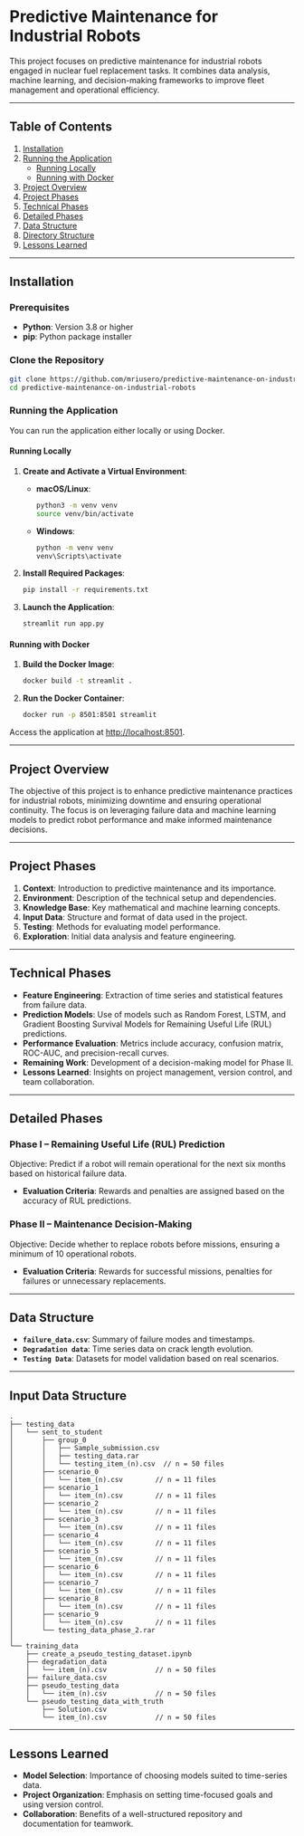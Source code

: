 # Predictive Maintenance for Industrial Robots

This project focuses on predictive maintenance for industrial robots engaged in nuclear fuel replacement tasks. It combines data analysis, machine learning, and decision-making frameworks to improve fleet management and operational efficiency.

---

## Table of Contents
1. [Installation](#installation)
2. [Running the Application](#running-the-application)
    - [Running Locally](#running-locally)
    - [Running with Docker](#running-with-docker)
3. [Project Overview](#project-overview)
4. [Project Phases](#project-phases)
5. [Technical Phases](#technical-phases)
6. [Detailed Phases](#detailed-phases)
7. [Data Structure](#data-structure)
8. [Directory Structure](#input-data-structure)
9. [Lessons Learned](#lessons-learned)

---

## Installation

### Prerequisites
- **Python**: Version 3.8 or higher  
- **pip**: Python package installer  

### Clone the Repository
```bash
git clone https://github.com/mriusero/predictive-maintenance-on-industrial-robots
cd predictive-maintenance-on-industrial-robots
```

### Running the Application

You can run the application either locally or using Docker.

#### Running Locally

1. **Create and Activate a Virtual Environment**:
   - **macOS/Linux**:
     ```bash
     python3 -m venv venv
     source venv/bin/activate
     ```
   - **Windows**:
     ```bash
     python -m venv venv
     venv\Scripts\activate
     ```

2. **Install Required Packages**:
    ```bash
    pip install -r requirements.txt
    ```

3. **Launch the Application**:
   ```bash
   streamlit run app.py
   ```

#### Running with Docker

1. **Build the Docker Image**:
   ```bash
   docker build -t streamlit .
   ```

2. **Run the Docker Container**:
   ```bash
   docker run -p 8501:8501 streamlit
   ```

Access the application at [http://localhost:8501](http://localhost:8501).

---

## Project Overview

The objective of this project is to enhance predictive maintenance practices for industrial robots, minimizing downtime and ensuring operational continuity. The focus is on leveraging failure data and machine learning models to predict robot performance and make informed maintenance decisions.

---

## Project Phases

1. **Context**: Introduction to predictive maintenance and its importance.
2. **Environment**: Description of the technical setup and dependencies.
3. **Knowledge Base**: Key mathematical and machine learning concepts.
4. **Input Data**: Structure and format of data used in the project.
5. **Testing**: Methods for evaluating model performance.
6. **Exploration**: Initial data analysis and feature engineering.

---

## Technical Phases

- **Feature Engineering**: Extraction of time series and statistical features from failure data.
- **Prediction Models**: Use of models such as Random Forest, LSTM, and Gradient Boosting Survival Models for Remaining Useful Life (RUL) predictions.
- **Performance Evaluation**: Metrics include accuracy, confusion matrix, ROC-AUC, and precision-recall curves.
- **Remaining Work**: Development of a decision-making model for Phase II.
- **Lessons Learned**: Insights on project management, version control, and team collaboration.

---

## Detailed Phases

### Phase I – Remaining Useful Life (RUL) Prediction
Objective: Predict if a robot will remain operational for the next six months based on historical failure data.

- **Evaluation Criteria**: Rewards and penalties are assigned based on the accuracy of RUL predictions.

### Phase II – Maintenance Decision-Making
Objective: Decide whether to replace robots before missions, ensuring a minimum of 10 operational robots.

- **Evaluation Criteria**: Rewards for successful missions, penalties for failures or unnecessary replacements.

---

## Data Structure

- **`failure_data.csv`**: Summary of failure modes and timestamps.
- **`Degradation data`**: Time series data on crack length evolution.
- **`Testing Data`**: Datasets for model validation based on real scenarios.

---

## Input Data Structure
```plaintext
.
├── testing_data
│   └── sent_to_student
│       ├── group_0
│       │   ├── Sample_submission.csv
│       │   ├── testing_data.rar
│       │   └── testing_item_(n).csv  // n = 50 files
│       ├── scenario_0
│       │   └── item_(n).csv        // n = 11 files
│       ├── scenario_1
│       │   └── item_(n).csv        // n = 11 files
│       ├── scenario_2
│       │   └── item_(n).csv        // n = 11 files
│       ├── scenario_3
│       │   └── item_(n).csv        // n = 11 files
│       ├── scenario_4
│       │   └── item_(n).csv        // n = 11 files
│       ├── scenario_5
│       │   └── item_(n).csv        // n = 11 files
│       ├── scenario_6
│       │   └── item_(n).csv        // n = 11 files
│       ├── scenario_7
│       │   └── item_(n).csv        // n = 11 files
│       ├── scenario_8
│       │   └── item_(n).csv        // n = 11 files
│       ├── scenario_9
│       │   └── item_(n).csv        // n = 11 files
│       └── testing_data_phase_2.rar
│
└── training_data
    ├── create_a_pseudo_testing_dataset.ipynb
    ├── degradation_data
    │   └── item_(n).csv            // n = 50 files
    ├── failure_data.csv
    ├── pseudo_testing_data
    │   └── item_(n).csv            // n = 50 files
    └── pseudo_testing_data_with_truth
        ├── Solution.csv
        └── item_(n).csv            // n = 50 files
```

---

## Lessons Learned

- **Model Selection**: Importance of choosing models suited to time-series data.
- **Project Organization**: Emphasis on setting time-focused goals and using version control.
- **Collaboration**: Benefits of a well-structured repository and documentation for teamwork.
